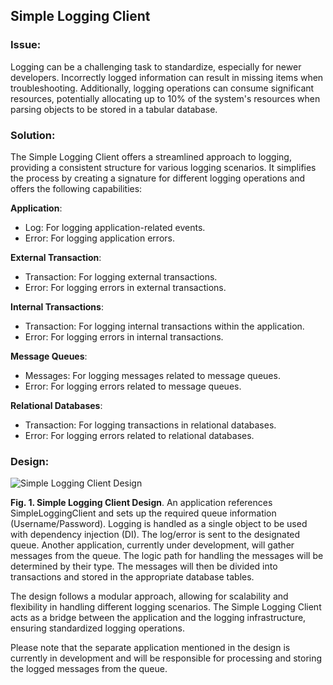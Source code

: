 ## Simple Logging Client

### Issue:

Logging can be a challenging task to standardize, especially for newer developers. Incorrectly logged information can result in missing items when troubleshooting. Additionally, logging operations can consume significant resources, potentially allocating up to 10% of the system's resources when parsing objects to be stored in a tabular database.

### Solution:

The Simple Logging Client offers a streamlined approach to logging, providing a consistent structure for various logging scenarios. It simplifies the process by creating a signature for different logging operations and offers the following capabilities:

**Application**:

- Log: For logging application-related events.
- Error: For logging application errors.

**External Transaction**:

- Transaction: For logging external transactions.
- Error: For logging errors in external transactions.

**Internal Transactions**:

- Transaction: For logging internal transactions within the application.
- Error: For logging errors in internal transactions.

**Message Queues**:

- Messages: For logging messages related to message queues.
- Error: For logging errors related to message queues.

**Relational Databases**:

- Transaction: For logging transactions in relational databases.
- Error: For logging errors related to relational databases.

### Design:

![Simple Logging Client Design](https://cgufeg.ch.files.1drv.com/y4mO_Yq_sKBabT4egaSlQdg5wMG1RBGXtv1UUwy-lW-oiVLg47dKLHRh5ippTsSFt1SOT4QZ6lQ0xNnXuvdzZ5byJ6DZV2Ga3oIO0GXBs21hAE2-CKPz8V_UBpc_k2TwSJDwNcXN9qUQtW0WeP25IvtWW5OIlOWhSQBq-xoNCXCU3sp400XwEgDPKifiEUJmkCs8oP2IZuNba9pwKKIDKPMrQ?width=1353&height=696&cropmode=none)

**Fig. 1. Simple Logging Client Design**. An application references SimpleLoggingClient and sets up the required queue information (Username/Password). Logging is handled as a single object to be used with dependency injection (DI). The log/error is sent to the designated queue. Another application, currently under development, will gather messages from the queue. The logic path for handling the messages will be determined by their type. The messages will then be divided into transactions and stored in the appropriate database tables.

The design follows a modular approach, allowing for scalability and flexibility in handling different logging scenarios. The Simple Logging Client acts as a bridge between the application and the logging infrastructure, ensuring standardized logging operations.

Please note that the separate application mentioned in the design is currently in development and will be responsible for processing and storing the logged messages from the queue.

